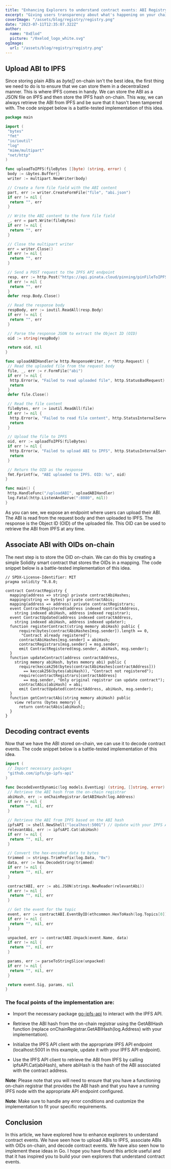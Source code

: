 ```yaml
---
title: "Enhancing Explorers to understand contract events: ABI Registry"
excerpt: "Giving users transparency about what's happening on your chain is probably one of the most important features of an explorer. This implementation facilitates ABI uploads with a simple Go implementation that effortlessly stores ABIs on IPFS, generate unique Object IDs (OIDs), and unlock the power of decentralized storage, all while simply wiriting to a veyr basic Solidity smart contract Registrar."
coverImage: "/assets/blog/registry/registry.png"
date: "2023-07-11T12:35:07.322Z"
author:
  name: "0xElod"
  picture: "/0xelod_logo_white.svg"
ogImage:
  url: "/assets/blog/registry/registry.png"
---
```


## Upload ABI to IPFS

Since storing plain ABIs as _byte[]_ on-chain isn't the best idea, the first thing we need to do is to ensure that we can store them in a decentralized manner. This is where IPFS comes in handy. We can store the ABI as a JSON file on IPFS and then store the IPFS hash on-chain. This way, we can always retrieve the ABI from IPFS and be sure that it hasn't been tampered with. The code snippet below is a battle-tested implementation of this idea.

```go
package main

import (
 "bytes"
 "fmt"
 "io/ioutil"
 "log"
 "mime/multipart"
 "net/http"
)

func uploadToIPFS(fileBytes []byte) (string, error) {
 body := &bytes.Buffer{}
 writer := multipart.NewWriter(body)

 // Create a form file field with the ABI content
 part, err := writer.CreateFormFile("file", "abi.json")
 if err != nil {
  return "", err
 }

 // Write the ABI content to the form file field
 _, err = part.Write(fileBytes)
 if err != nil {
  return "", err
 }

 // Close the multipart writer
 err = writer.Close()
 if err != nil {
  return "", err
 }

 // Send a POST request to the IPFS API endpoint
 resp, err := http.Post("https://api.pinata.cloud/pinning/pinFileToIPFS", writer.FormDataContentType(), body)
 if err != nil {
  return "", err
 }
 defer resp.Body.Close()

 // Read the response body
 respBody, err := ioutil.ReadAll(resp.Body)
 if err != nil {
  return "", err
 }

 // Parse the response JSON to extract the Object ID (OID)
 oid := string(respBody)

 return oid, nil
}

func uploadABIHandler(w http.ResponseWriter, r *http.Request) {
 // Read the uploaded file from the request body
 file, _, err := r.FormFile("abi")
 if err != nil {
  http.Error(w, "Failed to read uploaded file", http.StatusBadRequest)
  return
 }
 defer file.Close()

 // Read the file content
 fileBytes, err := ioutil.ReadAll(file)
 if err != nil {
  http.Error(w, "Failed to read file content", http.StatusInternalServerError)
  return
 }

 // Upload the file to IPFS
 oid, err := uploadToIPFS(fileBytes)
 if err != nil {
  http.Error(w, "Failed to upload ABI to IPFS", http.StatusInternalServerError)
  return
 }

 // Return the OID as the response
 fmt.Fprintf(w, "ABI uploaded to IPFS. OID: %s", oid)
}

func main() {
 http.HandleFunc("/uploadABI", uploadABIHandler)
 log.Fatal(http.ListenAndServe(":8080", nil))
}
```

As you can see, we expose an endpoint where users can upload their ABI. The ABI is read from the request body and then uploaded to IPFS. The response is the Object ID (OID) of the uploaded file. This OID can be used to retrieve the ABI from IPFS at any time.

## Associate ABI with OIDs on-chain

The next step is to store the OID on-chain. We can do this by creating a simple Solidity smart contract that stores the OIDs in a mapping. The code snippet below is a battle-tested implementation of this idea.

```solidity
// SPDX-License-Identifier: MIT
pragma solidity ^0.8.0;

contract ContractRegistry {
  mapping(address => string) private contractAbiHashes;
  mapping(string => bytes) private contractAbis;
  mapping(address => address) private contractRegistrars;
  event ContractRegistered(address indexed contractAddress,
    string indexed abiHash, address indexed registrar);
  event ContractUpdated(address indexed contractAddress,
    string indexed abiHash, address indexed updater);
  function registerContract(string memory abiHash) public {
      require(bytes(contractAbiHashes[msg.sender]).length == 0,
       "Contract already registered");
      contractAbiHashes[msg.sender] = abiHash;
      contractRegistrars[msg.sender] = msg.sender;
      emit ContractRegistered(msg.sender, abiHash, msg.sender);
  }
  function updateContract(address contractAddress,
    string memory abiHash, bytes memory abi) public {
      require(keccak256(bytes(contractAbiHashes[contractAddress]))
        == keccak256(bytes(abiHash)), "Contract not registered");
      require(contractRegistrars[contractAddress]
        == msg.sender, "Only original registrar can update contract");
      contractAbis[abiHash] = abi;
      emit ContractUpdated(contractAddress, abiHash, msg.sender);
  }
  function getContractAbi(string memory abiHash) public
    view returns (bytes memory) {
      return contractAbis[abiHash];
  }
}
```

## Decoding contract events

Now that we have the ABI stored on-chain, we can use it to decode contract events. The code snippet below is a battle-tested implementation of this idea.

```go
import (
 // Import necessary packages
 "github.com/ipfs/go-ipfs-api"
)

func DecodeEventDynamic(log models.EventLog) (string, []string, error) {
 // Retrieve the ABI hash from the on-chain registrar
 abiHash, err := onChainRegistrar.GetABIHash(log.Address)
 if err != nil {
  return "", nil, err
 }

 // Retrieve the ABI from IPFS based on the ABI hash
 ipfsAPI := shell.NewShell("localhost:5001") // Update with your IPFS API endpoint
 relevantAbi, err := ipfsAPI.Cat(abiHash)
 if err != nil {
  return "", nil, err
 }

 // Convert the hex-encoded data to bytes
 trimmed := strings.TrimPrefix(log.Data, "0x")
 data, err := hex.DecodeString(trimmed)
 if err != nil {
  return "", nil, err
 }

 contractABI, err := abi.JSON(strings.NewReader(relevantAbi))
 if err != nil {
  return "", nil, err
 }

 // Get the event for the topic
 event, err := contractABI.EventByID(ethcommon.HexToHash(log.Topics[0]))
 if err != nil {
  return "", nil, err
 }

 unpacked, err := contractABI.Unpack(event.Name, data)
 if err != nil {
  return "", nil, err
 }

 params, err := parseToStringSlice(unpacked)
 if err != nil {
  return "", nil, err
 }

 return event.Sig, params, nil
}
```

### The focal points of the implementation are:

- Import the necessary package [go-ipfs-api](github.com/ipfs/go-ipfs-api) to interact with the IPFS API.

- Retrieve the ABI hash from the on-chain registrar using the GetABIHash function (replace onChainRegistrar.GetABIHash(log.Address) with your implementation).

- Initialize the IPFS API client with the appropriate IPFS API endpoint (localhost:5001 in this example, update it with your IPFS API endpoint).

- Use the IPFS API client to retrieve the ABI from IPFS by calling ipfsAPI.Cat(abiHash), where abiHash is the hash of the ABI associated with the contract address.

**Note**: Please note that you will need to ensure that you have a functioning on-chain registrar that provides the ABI hash and that you have a running IPFS node with the appropriate API endpoint configured.

**Note**: Make sure to handle any error conditions and customize the implementation to fit your specific requirements.

## Conclusion

In this article, we have explored how to enhance explorers to understand contract events. We have seen how to upload ABIs to IPFS, associate ABIs with OIDs on-chain, and decode contract events. We have also seen how to implement these ideas in Go. I hope you have found this article useful and that it has inspired you to build your own explorers that understand contract events.
